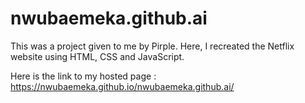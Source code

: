 # nwubaemeka.github.ai

This was a project given to me by Pirple. Here, I recreated the Netflix website using
HTML, CSS and JavaScript.

Here is the link to my hosted page : https://nwubaemeka.github.io/nwubaemeka.github.ai/
